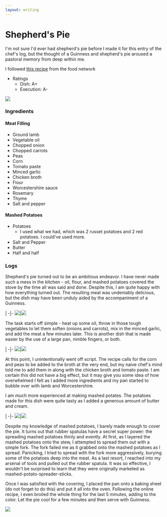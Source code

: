 ```yaml
---
layout: writing 
---
```

# Shepherd's Pie

I'm not sure I'd ever had shepherd's pie before I made it for this entry of the chef's log, but the thought of a Guinness and shepherd's pie aroused a pastoral memory from deep within me.

I followed [this recipe](https://www.foodnetwork.com/recipes/alton-brown/shepherds-pie-recipe2-1942900) from the food network

- Ratings
  - Dish: A+
  - Execution: A-

![](../../assets/sp_baked.jpg)

### Ingredients

#### Meat Filling

- Ground lamb
- Vegetable oil
- Chopped onion
- Chopped carrots
- Peas
- Corn
- Tomato paste
- Minced garlic
- Chicken broth
- Flour
- Worcestershire sauce
- Rosemary
- Thyme
- Salt and pepper

#### Mashed Potatoes

- Potatoes
  - I used what we had, which was 2 russet potatoes and 2 red potatoes. I could've used more.
- Salt and Pepper
- Butter
- Half and half

### Logs

Shepherd's pie turned out to be an ambitious endeavor. I have never made such a mess in the kitchen - oil, flour, and mashed potatoes covered the stove by the time all was said and done. Despite this, I am quite happy with how everything turned out. The resulting meal was undeniably delicious, but the dish may have been unduly aided by the accompaniment of a Guinness.

 | 
-|-
![](../../assets/sp_onions_and_carrots.jpg)|![](../../assets/sp_ground_lamb.jpg)

The task starts off simple - heat up some oil, throw in those tough vegetables to let them soften (onions and carrots), mix in the minced garlic, and add the meat a few minutes later. This is another dish that is made easier by the use of a large pan, nimble fingers, or both.

 | 
-|-
![](../../assets/sp_peas_carrots.jpg)|![](../../assets/sp_potatoes.jpg)

At this point, I unintentionally went off script. The recipe calls for the corn and peas to be added to the broth at the very end, but my naive chef's mind told me to add them in along with the chicken broth and tomato paste. I am certain this did not have a big effect, but it may give you some idea of how overwhelmed I felt as I added more ingredients and my pan started to bubble over with lamb and Worcestershire.

I am much more experienced at making mashed potates. The potatoes made for this dish were quite tasty as I added a generous amount of butter and cream.

 | 
-|-
![](../../assets/sp_pre_bake.jpg)|![](../../assets/sp_oven.jpg)

Despite my knowledge of mashed potatoes, I barely made enough to cover the pie. It turns out that rubber spatulas have a secret super power: the spreading mashed potatoes thinly and evently. At first, as I layered the mashed potatoes onto the stew, I attempted to spread them out with a simple fork. The fork failed me as it grabbed onto the mashed potatoes as I spread. Panicking, I tried to spread with the fork more aggressively, burying some of the potatoes deep into the meat. As a last resort, I reached into my arsenal of tools and pulled out the rubber spatula. It was so effective, I wouldn't be surprised to learn that they were originally marketed as mashed-potato-spreader-sticks.

Once I was satisfied with the covering, I placed the pan onto a baking sheet (do not forget to do this) and put it all into the oven. Following the online recipe, I even broiled the whole thing for the last 5 minutes, adding to the color. Let the pie cool for a few minutes and then serve with Guinness.

![](../../assets/sp_guinness.jpg)
